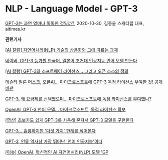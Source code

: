 # NLP - Language Model - GPT-3

[GPT-3는 과연 얼마나 똑똑한 것일까?](http://www.aitimes.kr/news/articleView.html?idxno=18219), 2020-10-30, 김종윤 스캐터랩 대표, aitimes.kr

**관련기사**

[[AI 칼럼\] 자연어처리(NLP) 기술의 상용화와 그에 따르는 과제](http://www.aitimes.kr/news/articleView.html?idxno=18006)

[네이버, GPT-3 능가할 한국어, 일본어 초거대 인공지능 언어 모델 만든다](http://www.aitimes.kr/news/articleView.html?idxno=17963)

[[AI 칼럼\] GPT-3와 소프트웨어 라이선스... 그리고 오픈 소스의 정의](http://www.aitimes.kr/news/articleView.html?idxno=17952)

[테슬라 일론 머스크, 오픈AI... 마이크로소프트에 GPT-3 독점 라이선스 부여한 것! 공개 비판](http://www.aitimes.kr/news/articleView.html?idxno=17893)

[GPT-3, 왜 요금제를 선택했으며... 마이크로소프트에 독점 라이선스를 부여했나?](http://www.aitimes.kr/news/articleView.html?idxno=17878)

[OpenAI, GPT-3 언어 모델... 마이크로소프트, 독점 라이선스 확보](http://www.aitimes.kr/news/articleView.html?idxno=17863)

[[영상\] 초보자도 쉽게 GPT-3를 사용해 혼자서 GPT-3 모델을 구현한다](http://www.aitimes.kr/news/articleView.html?idxno=17777)

[GPT-3... 휼륭하지만 '다섯 가지' 한계를 짚어본다](http://www.aitimes.kr/news/articleView.html?idxno=17455)

[GPT-3, 인류 역사상 가장 뛰어난 '언어 인공지능'이다](http://www.aitimes.kr/news/articleView.html?idxno=17370)

[[이슈\] OpenAI, 혁신적인 AI 자연어처리(NLP) 모델 'GP](http://www.aitimes.kr/news/articleView.html?idxno=16599)